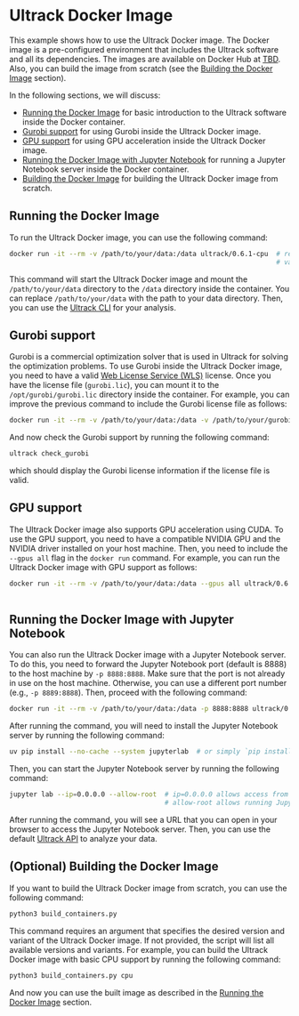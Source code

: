 # Ultrack Docker Image

This example shows how to use the Ultrack Docker image. The Docker image is a pre-configured environment that includes 
the Ultrack software and all its dependencies. The images are available on Docker Hub at [TBD](https://hub.docker.com/).
Also, you can build the image from scratch (see the [Building the Docker Image](#optional-building-the-docker-image) section).

In the following sections, we will discuss:

- [Running the Docker Image](#running-the-docker-image) for basic introduction to the Ultrack software inside the Docker 
    container.
- [Gurobi support](#gurobi-support) for using Gurobi inside the Ultrack Docker image.
- [GPU support](#gpu-support) for using GPU acceleration inside the Ultrack Docker image.
- [Running the Docker Image with Jupyter Notebook](#running-the-docker-image-with-jupyter-notebook) for running a Jupyter
    Notebook server inside the Docker container.
- [Building the Docker Image](#optional-building-the-docker-image) for building the Ultrack Docker image from scratch.

## Running the Docker Image

To run the Ultrack Docker image, you can use the following command:

```bash
docker run -it --rm -v /path/to/your/data:/data ultrack/0.6.1-cpu  # replace 6.0.1-cpu with the desired version and 
                                                                   # variant (e.g., 6.0.1-cpu, 6.0.1-cuda11.8)
```

This command will start the Ultrack Docker image and mount the `/path/to/your/data` directory to the `/data` directory
inside the container. You can replace `/path/to/your/data` with the path to your data directory. Then, you can use the
[Ultrack CLI](https://royerlab.github.io/ultrack/cli.html) for your analysis.

## Gurobi support

Gurobi is a commercial optimization solver that is used in Ultrack for solving the optimization problems. To use Gurobi
inside the Ultrack Docker image, you need to have a valid 
[Web License Service (WLS)](https://www.gurobi.com/features/web-license-service/) license. Once you have the license file
(`gurobi.lic`), you can mount it to the `/opt/gurobi/gurobi.lic` directory inside the container. For example, you can
improve the previous command to include the Gurobi license file as follows:

```bash
docker run -it --rm -v /path/to/your/data:/data -v /path/to/your/gurobi.lic:/opt/gurobi/gurobi.lic ultrack/0.6.1-cpu
```

And now check the Gurobi support by running the following command:

```bash
ultrack check_gurobi
```

which should display the Gurobi license information if the license file is valid.

## GPU support

The Ultrack Docker image also supports GPU acceleration using CUDA. To use the GPU support, you need to have a compatible
NVIDIA GPU and the NVIDIA driver installed on your host machine. Then, you need to include the `--gpus all` flag in the
`docker run` command. For example, you can run the Ultrack Docker image with GPU support as follows:

```bash
docker run -it --rm -v /path/to/your/data:/data --gpus all ultrack/0.6.1-cuda11.8  # replace 6.0.1-cuda11.8 with the 
                                                                                   # desired version and variant
```

## Running the Docker Image with Jupyter Notebook

You can also run the Ultrack Docker image with a Jupyter Notebook server. To do this, you need to forward the Jupyter
Notebook port (default is 8888) to the host machine by `-p 8888:8888`. Make sure that the port is not already in use on
the host machine. Otherwise, you can use a different port number (e.g., `-p 8889:8888`). Then, proceed with the 
following command:

```bash
docker run -it --rm -v /path/to/your/data:/data -p 8888:8888 ultrack/0.6.1-cpu
```

After running the command, you will need to install the Jupyter Notebook server by running the following command:

```bash
uv pip install --no-cache --system jupyterlab  # or simply `pip install jupyterlab`
```
Then, you can start the Jupyter Notebook server by running the following command:

```bash
jupyter lab --ip=0.0.0.0 --allow-root  # ip=0.0.0.0 allows access from any IP address (e.g. outside the container)
                                       # allow-root allows running Jupyter Notebook as root user, which is the default user inside the container
```

After running the command, you will see a URL that you can open in your browser to access the Jupyter Notebook server.
Then, you can use the default [Ultrack API](https://royerlab.github.io/ultrack/api.html) to analyze your data.

## (Optional) Building the Docker Image 

If you want to build the Ultrack Docker image from scratch, you can use the following command:

```bash
python3 build_containers.py 
```

This command requires an argument that specifies the desired version and variant of the Ultrack Docker image. If not 
provided, the script will list all available versions and variants. For example, you can build the Ultrack Docker image
with basic CPU support by running the following command:

```bash
python3 build_containers.py cpu
```

And now you can use the built image as described in the [Running the Docker Image](#running-the-docker-image) section.